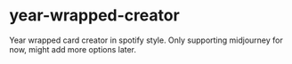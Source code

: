 # year-wrapped-creator
Year wrapped card creator in spotify style. Only supporting midjourney for now, might add more options later.
